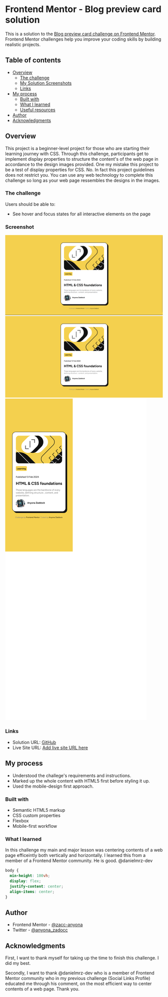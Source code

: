 # Frontend Mentor - Blog preview card solution

This is a solution to the [Blog preview card challenge on Frontend Mentor](https://www.frontendmentor.io/challenges/blog-preview-card-ckPaj01IcS). Frontend Mentor challenges help you improve your coding skills by building realistic projects. 

## Table of contents

- [Overview](#overview)
  - [The challenge](#the-challenge) 
  - [My Solution Screenshots](#screenshot)
  - [Links](#links)
- [My process](#my-process)
  - [Built with](#built-with)
  - [What I learned](#what-i-learned) 
  - [Useful resources](#useful-resources)
- [Author](#author)
- [Acknowledgments](#acknowledgments)


## Overview
  This project is a beginner-level project for those who are starting their learning journey with CSS. Through this challenge, participants get to implement display properties to structure the content's of the web page in accordance to the design images provided.
  One my mistake this project to be a test of display properties for CSS. No. In fact this project guidelines does not restrict you. You can use any web technology to complete this challenge so long as your web page ressembles the designs in the images.
### The challenge

Users should be able to:

- See hover and focus states for all interactive elements on the page

### Screenshot

![Active State](./solution-screenshots/active-state-solution.png)
![Desktop View](./solution-screenshots/desktop-solution.png)
![Mobile View](./solution-screenshots/mobile-solution.png)

### Links

- Solution URL: [GitHub](https://github.com/zacc-anyona/Blog-Peview-Card-Challenge-by-Frontend-Mentor-)
- Live Site URL: [Add live site URL here](https://your-live-site-url.com)

## My process
  - Understood the challege's requirements and instructions.
  - Marked up the whole content with HTML5 first before styling it up.
  - Used the mobile-design first approach.
### Built with

- Semantic HTML5 markup
- CSS custom properties
- Flexbox
- Mobile-first workflow

### What I learned

  In this challenge my main and major lesson was centering contents of a web page efficeintly both vertically and horizontally.
  I learned this from a member of a Frontend Mentor community. He is good. @danielmrz-dev
```css
body {
  min-height: 100vh;
  display: flex;
  justify-content: center;
  align-items: center;
}
```

## Author

- Frontend Mentor - [@zacc-anyona](https://www.frontendmentor.io/profile/zacc-anyona)
- Twitter - [@anyona_zadocc](https://twitter.com/anyona_zadocc)

## Acknowledgments

  First, I want to thank myself for taking up the time to finish this challenge. I did my best.

  Secondly, I want to thank @danielmrz-dev who is a member of Frontend Mentor community who in my previous challenge (Social Links Profile) educated me through his comment, on the most efficient way to center contents of a web page. Thank you.
